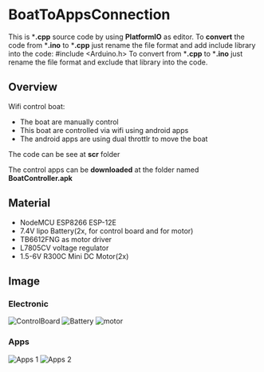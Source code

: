 # BoatToAppsConnection


This is \***.cpp** source code by using **PlatformIO** as editor. To **convert** the code from \***.ino** to \***.cpp** just rename the file format and add include library into the code:
    #include <Arduino.h>
To convert from \***.cpp** to \***.ino** just rename the file format and exclude that library into the code.


## Overview


Wifi control boat:
- The boat are manually control
- This boat are controlled via wifi using android apps
- The android apps are using dual throttlr to move the boat

The code can be see at **scr** folder

The control apps can be **downloaded** at the folder named **BoatController.apk**

## Material


- NodeMCU ESP8266 ESP-12E
- 7.4V lipo Battery(2x, for control board and for motor)
- TB6612FNG as motor driver
- L7805CV voltage regulator
- 1.5-6V R300C Mini DC Motor(2x)

## Image

### Electronic
![ControlBoard](https://user-images.githubusercontent.com/74603287/155671146-9242a33a-0a4a-46b2-855d-481f5ec8a23a.jpg)
![Battery](https://user-images.githubusercontent.com/74603287/155671172-63e96daa-7517-4944-85ca-854f6efb5989.jpg)
![motor](https://user-images.githubusercontent.com/74603287/155671194-67f7f150-9849-4b1e-8873-88aa15f576c6.jpg)

### Apps
![Apps 1](https://user-images.githubusercontent.com/74603287/155671590-940ebb7d-2daf-485a-afe1-c4cef6e9c7e7.jpg)
![Apps 2](https://user-images.githubusercontent.com/74603287/155671594-1c6f1f74-7e30-431d-91fd-03c2bb55ecd8.jpg)
